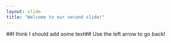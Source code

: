 ```yaml
---
layout: slide
title: "Welcome to our second slide!"
---
```

##I think I should add some text##
Use the left arrow to go back!
